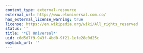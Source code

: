 ```yaml
---
content_type: external-resource
external_url: http://www.eluniversal.com.co/
has_external_license_warning: true
license: https://en.wikipedia.org/wiki/All_rights_reserved
status: ''
title: '*El Universal*'
uid: c6d5d7f9-943f-4bd0-9f21-1efe28e0d25c
wayback_url: ''
---
```


